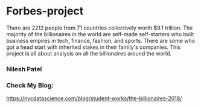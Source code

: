 # Forbes-project

There are 2212 people from 71 countries collectively worth $9.1 trillion. The majority of the billionaires in the world are self-made self-starters who built business empires in tech, finance, fashion, and sports. There are some who got a head start with inherited stakes in their family's companies. This project is all about analysis on all the billionaires around the world.


### Nilesh Patel

### Check My Blog:
https://nycdatascience.com/blog/student-works/the-billionaires-2018/
